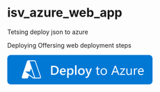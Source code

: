 # isv_azure_web_app
Tetsing deploy json to azure

Deploying Offersing web deployment steps


[![Deploy To Azure](https://raw.githubusercontent.com/Azure/azure-quickstart-templates/master/1-CONTRIBUTION-GUIDE/images/deploytoazure.svg?sanitize=true)](https://portal.azure.com/#create/Microsoft.Template/uri/https://raw.githubusercontent.com/sumanthvisionify/isv_azure_web_app/main/azuredeploy.json)